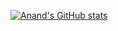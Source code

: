 [![Anand's GitHub stats](https://github-readme-stats.vercel.app/api?username=Techseeker-404&show_icons=true&theme=gruvbox)](https://github.com/anuraghazra/github-readme-stats)

